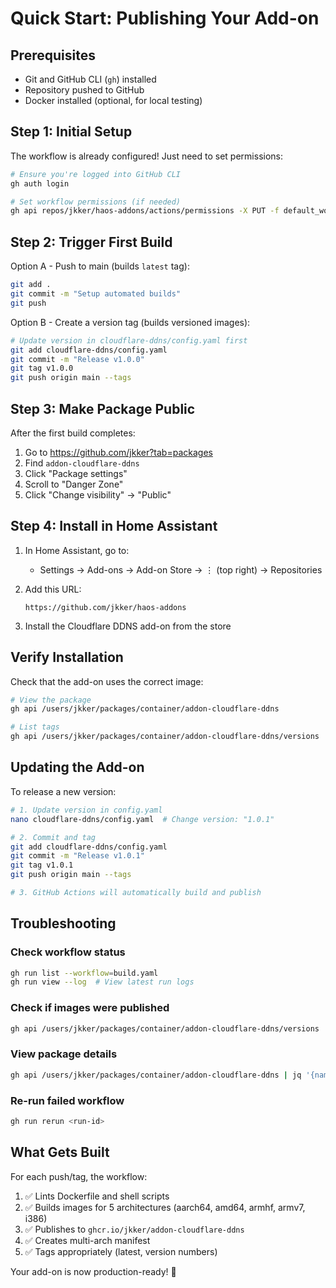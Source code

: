 # Quick Start: Publishing Your Add-on

## Prerequisites

- Git and GitHub CLI (`gh`) installed
- Repository pushed to GitHub
- Docker installed (optional, for local testing)

## Step 1: Initial Setup

The workflow is already configured! Just need to set permissions:

```bash
# Ensure you're logged into GitHub CLI
gh auth login

# Set workflow permissions (if needed)
gh api repos/jkker/haos-addons/actions/permissions -X PUT -f default_workflow_permissions=write
```

## Step 2: Trigger First Build

Option A - Push to main (builds `latest` tag):
```bash
git add .
git commit -m "Setup automated builds"
git push
```

Option B - Create a version tag (builds versioned images):
```bash
# Update version in cloudflare-ddns/config.yaml first
git add cloudflare-ddns/config.yaml
git commit -m "Release v1.0.0"
git tag v1.0.0
git push origin main --tags
```

## Step 3: Make Package Public

After the first build completes:

1. Go to https://github.com/jkker?tab=packages
2. Find `addon-cloudflare-ddns`
3. Click "Package settings"
4. Scroll to "Danger Zone"
5. Click "Change visibility" → "Public"

## Step 4: Install in Home Assistant

1. In Home Assistant, go to:
   - Settings → Add-ons → Add-on Store → ⋮ (top right) → Repositories

2. Add this URL:
   ```
   https://github.com/jkker/haos-addons
   ```

3. Install the Cloudflare DDNS add-on from the store

## Verify Installation

Check that the add-on uses the correct image:

```bash
# View the package
gh api /users/jkker/packages/container/addon-cloudflare-ddns

# List tags
gh api /users/jkker/packages/container/addon-cloudflare-ddns/versions
```

## Updating the Add-on

To release a new version:

```bash
# 1. Update version in config.yaml
nano cloudflare-ddns/config.yaml  # Change version: "1.0.1"

# 2. Commit and tag
git add cloudflare-ddns/config.yaml
git commit -m "Release v1.0.1"
git tag v1.0.1
git push origin main --tags

# 3. GitHub Actions will automatically build and publish
```

## Troubleshooting

### Check workflow status
```bash
gh run list --workflow=build.yaml
gh run view --log  # View latest run logs
```

### Check if images were published
```bash
gh api /users/jkker/packages/container/addon-cloudflare-ddns/versions | jq '.[].metadata.container.tags'
```

### View package details
```bash
gh api /users/jkker/packages/container/addon-cloudflare-ddns | jq '{name, visibility, created_at, updated_at}'
```

### Re-run failed workflow
```bash
gh run rerun <run-id>
```

## What Gets Built

For each push/tag, the workflow:
1. ✅ Lints Dockerfile and shell scripts
2. ✅ Builds images for 5 architectures (aarch64, amd64, armhf, armv7, i386)
3. ✅ Publishes to `ghcr.io/jkker/addon-cloudflare-ddns`
4. ✅ Creates multi-arch manifest
5. ✅ Tags appropriately (latest, version numbers)

Your add-on is now production-ready! 🎉
